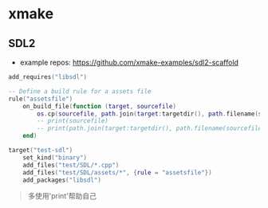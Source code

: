 # xmake

## SDL2

- example repos: https://github.com/xmake-examples/sdl2-scaffold

```lua
add_requires("libsdl")

-- Define a build rule for a assets file
rule("assetsfile")
    on_build_file(function (target, sourcefile)
        os.cp(sourcefile, path.join(target:targetdir(), path.filename(sourcefile)))
        -- print(sourcefile)
        -- print(path.join(target:targetdir(), path.filename(sourcefile)))
    end)

target("test-sdl")
    set_kind("binary")
    add_files("test/SDL/*.cpp")
    add_files("test/SDL/assets/*", {rule = "assetsfile"})
    add_packages("libsdl")
```

> 多使用'print'帮助自己
